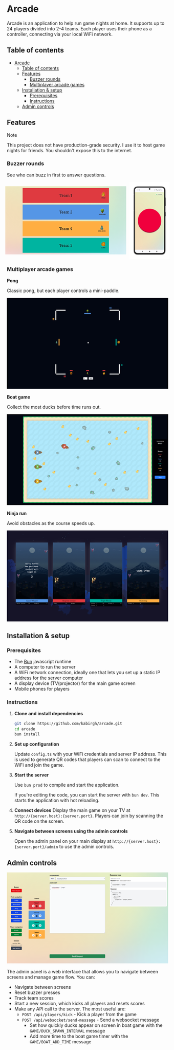 # Arcade

Arcade is an application to help run game nights at home. It supports up to 24 players divided into 2-4 teams. Each player uses their phone as a controller, connecting via your local WiFi network.

## Table of contents
- [Arcade](#arcade)
  - [Table of contents](#table-of-contents)
  - [Features](#features)
    - [Buzzer rounds](#buzzer-rounds)
    - [Multiplayer arcade games](#multiplayer-arcade-games)
  - [Installation \& setup](#installation--setup)
    - [Prerequisites](#prerequisites)
    - [Instructions](#instructions)
  - [Admin controls](#admin-controls)

## Features

> [!NOTE]
> This project does not have production-grade security. I use it to host game nights for friends. You shouldn't expose this to the internet.

### Buzzer rounds
See who can buzz in first to answer questions.

<div style="display: flex; flex-direction: row; gap: 10px; align-items: center; justify-content: center; width: 100%;">
  <img src="./docs/buzzer-host.png" alt="Buzzer host" style="width: 75%;">
  <img src="./docs/buzzer-portrait.png" alt="Buzzer portrait" style="width: 25%;">
</div>

### Multiplayer arcade games

**Pong**

Classic pong, but each player controls a mini-paddle.

![](./docs/pong.png)

**Boat game**

Collect the most ducks before time runs out.

![](./docs/boat.png)

**Ninja run**

Avoid obstacles as the course speeds up.

![](./docs/ninja.png)



## Installation & setup

### Prerequisites
- The [Bun](https://bun.sh) javascript runtime
- A computer to run the server
- A WiFi network connection, ideally one that lets you set up a static IP address for the server computer
- A display device (TV/projector) for the main game screen
- Mobile phones for players

### Instructions
1. **Clone and install dependencies**

   ```bash
   git clone https://github.com/kabirgh/arcade.git
   cd arcade
   bun install
   ```

1. **Set up configuration**

   Update `config.ts` with your WiFi credentials and server IP address. This is used to generate QR codes that players can scan to connect to the WiFi and join the game.

1. **Start the server**

   Use `bun prod` to compile and start the application.

   If you're editing the code, you can start the server with `bun dev`. This starts the application with hot reloading.

1. **Connect devices**
  Display the main game on your TV at `http://{server.host}:{server.port}`. Players can join by scanning the QR code on the screen.

1. **Navigate between screens using the admin controls**

   Open the admin panel on your main display at `http://{server.host}:{server.port}/admin` to use the admin controls.

## Admin controls

![](./docs/admin.png)

The admin panel is a web interface that allows you to navigate between screens and manage game flow. You can:
- Navigate between screens
- Reset buzzer presses
- Track team scores
- Start a new session, which kicks all players and resets scores
- Make any API call to the server. The most useful are:
  - `POST /api/players/kick` - Kick a player from the game
  - `POST /api/websocket/send-message` - Send a websocket message
    - Set how quickly ducks appear on screen in boat game with the `GAME/DUCK_SPAWN_INTERVAL` message
    - Add more time to the boat game timer with the `GAME/BOAT_ADD_TIME` message
